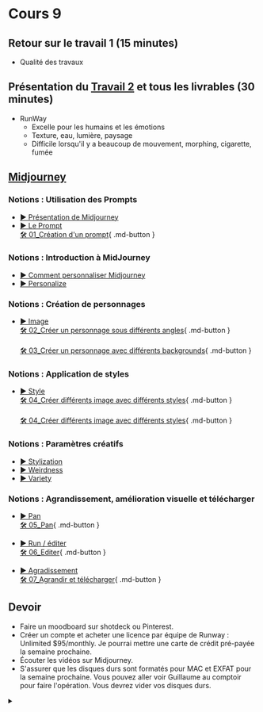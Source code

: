 # Cours 9

<style>.md-footer{display:none;}</style>

## Retour sur le travail 1 (15 minutes)
  * Qualité des travaux <br>

## Présentation du [Travail 2](projet02.md) et tous les livrables (30 minutes)
* RunWay
  * Excelle pour les humains et les émotions
  * Texture, eau, lumière, paysage
  * Difficile lorsqu'il y a beaucoup de mouvement, morphing, cigarette, fumée



## [Midjourney](https://www.midjourney.com/)


### Notions : Utilisation des Prompts
* [▶️ Présentation de Midjourney](https://uqam-my.sharepoint.com/:v:/g/personal/lavoie-pilote_francoise_uqam_ca/EcaPMjz7MVRLr93gJgVVtl4Bv4ex0nA5oUvdHb7i_Lheqw?nav=eyJyZWZlcnJhbEluZm8iOnsicmVmZXJyYWxBcHAiOiJPbmVEcml2ZUZvckJ1c2luZXNzIiwicmVmZXJyYWxBcHBQbGF0Zm9ybSI6IldlYiIsInJlZmVycmFsTW9kZSI6InZpZXciLCJyZWZlcnJhbFZpZXciOiJNeUZpbGVzTGlua0NvcHkifX0&e=y5krSA)  <br>
* [▶️ Le Prompt](https://uqam-my.sharepoint.com/:v:/g/personal/lavoie-pilote_francoise_uqam_ca/EULYGYB4HM1Il9_jciwBVqcB9CaNRa31VnuZUFvJmR41eA?nav=eyJyZWZlcnJhbEluZm8iOnsicmVmZXJyYWxBcHAiOiJPbmVEcml2ZUZvckJ1c2luZXNzIiwicmVmZXJyYWxBcHBQbGF0Zm9ybSI6IldlYiIsInJlZmVycmFsTW9kZSI6InZpZXciLCJyZWZlcnJhbFZpZXciOiJNeUZpbGVzTGlua0NvcHkifX0&e=a2vmor)  <br>
[🛠️ 01_Création d'un prompt](./exerices_ai/01_creation_prompt.md){ .md-button }  <br>


### Notions : Introduction à MidJourney
* [▶️ Comment personnaliser Midjourney](https://uqam-my.sharepoint.com/:v:/g/personal/lavoie-pilote_francoise_uqam_ca/ERntCzjL9LpAhNqouJFu1HEBH-O5_0GYLgO4PbrGADo0CA?nav=eyJyZWZlcnJhbEluZm8iOnsicmVmZXJyYWxBcHAiOiJPbmVEcml2ZUZvckJ1c2luZXNzIiwicmVmZXJyYWxBcHBQbGF0Zm9ybSI6IldlYiIsInJlZmVycmFsTW9kZSI6InZpZXciLCJyZWZlcnJhbFZpZXciOiJNeUZpbGVzTGlua0NvcHkifX0&e=S2vIiF)  <br>
* [▶️ Personalize](https://uqam-my.sharepoint.com/:v:/g/personal/lavoie-pilote_francoise_uqam_ca/EWMVxD7yH3FJoTFaSNL2c5oBjFJ6Hu8fxbCtXtRl56BOGg?nav=eyJyZWZlcnJhbEluZm8iOnsicmVmZXJyYWxBcHAiOiJPbmVEcml2ZUZvckJ1c2luZXNzIiwicmVmZXJyYWxBcHBQbGF0Zm9ybSI6IldlYiIsInJlZmVycmFsTW9kZSI6InZpZXciLCJyZWZlcnJhbFZpZXciOiJNeUZpbGVzTGlua0NvcHkifX0&e=XHFN16)  <br>

### Notions : Création de personnages
* [▶️ Image](https://uqam-my.sharepoint.com/:v:/g/personal/lavoie-pilote_francoise_uqam_ca/EUB08iH6So5LtxO1VE4FCaMBAQm-SO2GZrEQI9puh5FTYA?nav=eyJyZWZlcnJhbEluZm8iOnsicmVmZXJyYWxBcHAiOiJPbmVEcml2ZUZvckJ1c2luZXNzIiwicmVmZXJyYWxBcHBQbGF0Zm9ybSI6IldlYiIsInJlZmVycmFsTW9kZSI6InZpZXciLCJyZWZlcnJhbFZpZXciOiJNeUZpbGVzTGlua0NvcHkifX0&e=1w1V49)  <br>
[🛠️ 02_Créer un personnage sous différents angles](./exerices_ai/02_personnage_differents_angles.md){ .md-button }  <br>    
[🛠️ 03_Créer un personnage avec différents backgrounds](./exerices_ai/03_personnage_different_background.md){ .md-button }  <br>   

### Notions : Application de styles
* [▶️ Style](https://uqam-my.sharepoint.com/:v:/g/personal/lavoie-pilote_francoise_uqam_ca/Ecu9NoX_fEROjM1zxQVqLFYBunRYcSSKgtZ3_plSaRe2Iw?nav=eyJyZWZlcnJhbEluZm8iOnsicmVmZXJyYWxBcHAiOiJPbmVEcml2ZUZvckJ1c2luZXNzIiwicmVmZXJyYWxBcHBQbGF0Zm9ybSI6IldlYiIsInJlZmVycmFsTW9kZSI6InZpZXciLCJyZWZlcnJhbFZpZXciOiJNeUZpbGVzTGlua0NvcHkifX0&e=cucILZ)  <br>
[🛠️ 04_Créer différents image avec différents styles](./exerices_ai/04_creer_image_style_02.md){ .md-button }  <br>   
[🛠️ 04_Créer différents image avec différents styles](./exerices_ai/04_creer_image_style_01.md){ .md-button }  <br>   


### Notions : Paramètres créatifs
* [▶️ Stylization](https://uqam-my.sharepoint.com/:v:/g/personal/lavoie-pilote_francoise_uqam_ca/Ecyc4zfUMsxIkwiJxWhYg-oBZ5G1jxgb99CzuMDtbjYi3Q?nav=eyJyZWZlcnJhbEluZm8iOnsicmVmZXJyYWxBcHAiOiJPbmVEcml2ZUZvckJ1c2luZXNzIiwicmVmZXJyYWxBcHBQbGF0Zm9ybSI6IldlYiIsInJlZmVycmFsTW9kZSI6InZpZXciLCJyZWZlcnJhbFZpZXciOiJNeUZpbGVzTGlua0NvcHkifX0&e=4U5eRx)  <br>
* [▶️ Weirdness](https://uqam-my.sharepoint.com/:v:/g/personal/lavoie-pilote_francoise_uqam_ca/EefVEh1ZA7NOmXXkLrTAygQBHIjEYjrf93XIbI-u8D48Ag?nav=eyJyZWZlcnJhbEluZm8iOnsicmVmZXJyYWxBcHAiOiJPbmVEcml2ZUZvckJ1c2luZXNzIiwicmVmZXJyYWxBcHBQbGF0Zm9ybSI6IldlYiIsInJlZmVycmFsTW9kZSI6InZpZXciLCJyZWZlcnJhbFZpZXciOiJNeUZpbGVzTGlua0NvcHkifX0&e=u5YWDK)  <br>
* [▶️ Variety](https://uqam-my.sharepoint.com/:v:/g/personal/lavoie-pilote_francoise_uqam_ca/EclRFlG-5U1GmEUm0qs7d54BEJC-8_wHMGzRyqJ1WScR1Q?nav=eyJyZWZlcnJhbEluZm8iOnsicmVmZXJyYWxBcHAiOiJPbmVEcml2ZUZvckJ1c2luZXNzIiwicmVmZXJyYWxBcHBQbGF0Zm9ybSI6IldlYiIsInJlZmVycmFsTW9kZSI6InZpZXciLCJyZWZlcnJhbFZpZXciOiJNeUZpbGVzTGlua0NvcHkifX0&e=CfEDMH)  <br>

### Notions : Agrandissement, amélioration visuelle et télécharger
* [▶️ Pan](https://uqam-my.sharepoint.com/:v:/g/personal/lavoie-pilote_francoise_uqam_ca/EQxANuxPsDlCgoufVYkoOnABQUAFRuXF6hBMzAbcjW2I5w?nav=eyJyZWZlcnJhbEluZm8iOnsicmVmZXJyYWxBcHAiOiJPbmVEcml2ZUZvckJ1c2luZXNzIiwicmVmZXJyYWxBcHBQbGF0Zm9ybSI6IldlYiIsInJlZmVycmFsTW9kZSI6InZpZXciLCJyZWZlcnJhbFZpZXciOiJNeUZpbGVzTGlua0NvcHkifX0&e=KlnXta)  <br>
[🛠️ 05_Pan](./exerices_ai/05_pan.md){ .md-button }  <br>

* [▶️ Run / éditer](https://uqam-my.sharepoint.com/:v:/g/personal/lavoie-pilote_francoise_uqam_ca/Efk4CQI5dChFvGu74obP5IEB82LdAIGY_vFOQHHdcXNTrA?nav=eyJyZWZlcnJhbEluZm8iOnsicmVmZXJyYWxBcHAiOiJPbmVEcml2ZUZvckJ1c2luZXNzIiwicmVmZXJyYWxBcHBQbGF0Zm9ybSI6IldlYiIsInJlZmVycmFsTW9kZSI6InZpZXciLCJyZWZlcnJhbFZpZXciOiJNeUZpbGVzTGlua0NvcHkifX0&e=03hkjm)  <br>
[🛠️ 06_Editer](./exerices_ai/06_editor.md){ .md-button }  <br>

* [▶️ Agradissement](https://uqam-my.sharepoint.com/:v:/g/personal/lavoie-pilote_francoise_uqam_ca/EYtyqTqaJUNLnZ57HANQVXYBqaKnwez9nFeiRW2vh98dKQ?nav=eyJyZWZlcnJhbEluZm8iOnsicmVmZXJyYWxBcHAiOiJPbmVEcml2ZUZvckJ1c2luZXNzIiwicmVmZXJyYWxBcHBQbGF0Zm9ybSI6IldlYiIsInJlZmVycmFsTW9kZSI6InZpZXciLCJyZWZlcnJhbFZpZXciOiJNeUZpbGVzTGlua0NvcHkifX0&e=9GHIeO)  <br>
[🛠️ 07_Agrandir et télécharger](./exerices_ai/07_upscale_telecharger.md){ .md-button }  <br>


## Devoir
* Faire un moodboard sur shotdeck ou Pinterest.  <br>
* Créer un compte et acheter une licence par équipe de Runway :  Unlimited $95/monthly. Je pourrai mettre une carte de crédit pré-payée la semaine prochaine.
* Écouter les vidéos sur Midjourney. 
* S'assurer que les disques durs sont formatés pour MAC et EXFAT pour la semaine prochaine. Vous pouvez aller voir Guillaume au comptoir pour faire l'opération. Vous devrez vider vos disques durs. 
  

<details>
  <summary></summary>
 * [Gregory Crewdson](https://www.dansloeilduphotographe.fr/articles/gregory-crewdson-untitled-summer-summer-rain-from-the-series-nbspbeneath-the-rosesnbsp-2004) 

## Le moodboard un guide (15 minutes)
  * [En design](https://www.makerandmoxie.com/blog/moodboards) <br>
  * En cinéma/télévision : l'importance du moodboard
    * Exemple : J'aimerais avoir un univers surréaliste, lumière dramatique, dissonance avec le quotidien. Un homme se tient au milieu d'une rue avec une voiture la nuit. 
  * [En cinéma/télévision](https://www.youtube.com/watch?v=p03cRSbIQFU) <br>
 
</details>

